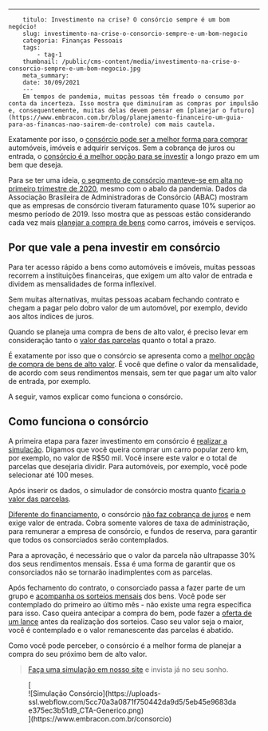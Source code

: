 ---
        titulo: Investimento na crise? O consórcio sempre é um bom negócio!
        slug: investimento-na-crise-o-consorcio-sempre-e-um-bom-negocio
        categoria: Finanças Pessoais
        tags:
            - tag-1
        thumbnail: /public/cms-content/media/investimento-na-crise-o-consorcio-sempre-e-um-bom-negocio.jpg
        meta_summary: 
        date: 30/09/2021
        ---
        Em tempos de pandemia, muitas pessoas têm freado o consumo por conta da incerteza. Isso mostra que diminuíram as compras por impulsão e, consequentemente, muitas delas devem pensar em [planejar o futuro](https://www.embracon.com.br/blog/planejamento-financeiro-um-guia-para-as-financas-nao-sairem-de-controle) com mais cautela.

Exatamente por isso, o [consórcio pode ser a melhor forma para comprar](https://www.embracon.com.br/blog/confira-10-vantagens-indiscutiveis-do-consorcio) automóveis, imóveis e adquirir serviços. Sem a cobrança de juros ou entrada, o [consórcio é a melhor opção para se investir](https://www.embracon.com.br/blog/8-motivos-que-comprovam-que-consorcio-e-investimento) a longo prazo em um bem que deseja.

Para se ter uma ideia, [o segmento de consórcio manteve-se em alta no primeiro trimestre de 2020](http://blog.abac.org.br/drops-de-mercado/sistema-de-consorcios-1tri-2020), mesmo com o abalo da pandemia. Dados da Associação Brasileira de Administradoras de Consórcio (ABAC) mostram que as empresas de consórcio tiveram faturamento quase 10% superior ao mesmo período de 2019. Isso mostra que as pessoas estão considerando cada vez mais [planejar a compra de bens](https://www.embracon.com.br/blog/consorcios-segredos-que-nao-te-contaram) como carros, imóveis e serviços.

Por que vale a pena investir em consórcio
-----------------------------------------

Para ter acesso rápido a bens como automóveis e imóveis, muitas pessoas recorrem a instituições financeiras, que exigem um alto valor de entrada e dividem as mensalidades de forma inflexível.

Sem muitas alternativas, muitas pessoas acabam fechando contrato e chegam a pagar pelo dobro valor de um automóvel, por exemplo, devido aos altos índices de juros.

Quando se planeja uma compra de bens de alto valor, é preciso levar em consideração tanto o [valor das parcelas](https://www.embracon.com.br/blog/como-calcular-as-parcelas-no-consorcio) quanto o total a prazo.

É exatamente por isso que o consórcio se apresenta como a [melhor opção de compra de bens de alto valor](https://www.embracon.com.br/blog/quando-o-consorcio-e-uma-boa-opcao). É você que define o valor da mensalidade, de acordo com seus rendimentos mensais, sem ter que pagar um alto valor de entrada, por exemplo.

A seguir, vamos explicar como funciona o consórcio.

Como funciona o consórcio
-------------------------

A primeira etapa para fazer investimento em consórcio é [realizar a simulação](https://www.embracon.com.br/). Digamos que você queira comprar um carro popular zero km, por exemplo, no valor de R$50 mil. Você insere este valor e o total de parcelas que desejaria dividir. Para automóveis, por exemplo, você pode selecionar até 100 meses.

Após inserir os dados, o simulador de consórcio mostra quanto [ficaria o valor das parcelas](https://www.embracon.com.br/blog/quanto-preciso-pagar-para-fazer-um-consorcio).

[Diferente do financiamento](https://www.embracon.com.br/blog/sabe-a-diferenca-entre-consorcio-e-financiamento-a-gente-te-conta), o consórcio [não faz cobrança de juros](https://www.embracon.com.br/blog/consorcio-nao-tem-juros-entenda) e nem exige valor de entrada. Cobra somente valores de taxa de administração, para remunerar a empresa de consórcio, e fundos de reserva, para garantir que todos os consorciados serão contemplados.

Para a aprovação, é necessário que o valor da parcela não ultrapasse 30% dos seus rendimentos mensais. Essa é uma forma de garantir que os consorciados não se tornarão inadimplentes com as parcelas.

Após fechamento do contrato, o consorciado passa a fazer parte de um grupo e [acompanha os sorteios mensais](https://www.embracon.com.br/blog/assembleia-de-consorcio-como-funciona) dos bens. Você pode ser contemplado do primeiro ao último mês - não existe uma regra específica para isso. Caso queira antecipar a compra do bem, pode fazer a [oferta de um lance](https://www.embracon.com.br/blog/como-funcionam-os-tipos-de-lances-no-consorcio) antes da realização dos sorteios. Caso seu valor seja o maior, você é contemplado e o valor remanescente das parcelas é abatido.

Como você pode perceber, o consórcio é a melhor forma de planejar a compra do seu próximo bem de alto valor.

> [Faça uma simulação em nosso site](https://www.embracon.com.br/) e invista já no seu sonho.

<figure class="w-richtext-figure-type-image w-richtext-align-center">[<div>![Simulação Consórcio](https://uploads-ssl.webflow.com/5cc70a3a0871f750442da9d5/5eb45e9683dae375ec3b51d9_CTA-Generico.png)</div>](https://www.embracon.com.br/consorcio)</figure>
        